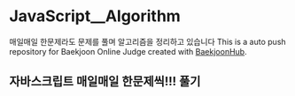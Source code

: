 # JavaScript__Algorithm
매일매일 한문제라도 문제를 풀며 알고리즘을 정리하고 있습니다
This is a auto push repository for Baekjoon Online Judge created with [BaekjoonHub](https://github.com/BaekjoonHub/BaekjoonHub).

## 자바스크립트 매일매일 한문제씩!!! 풀기
